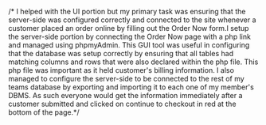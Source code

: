 /* I helped with the UI portion but my primary task was ensuring that the server-side was configured correctly and connected to the site whenever a customer placed an order online by filling out the Order Now form.I setup the server-side portion by connecting the Order Now page with a php link and managed using phpmyAdmin. This GUI tool was useful in configuring that the database was setup correctly by ensuring that all tables had matching columns and rows that were also declared within the php file. This php file was important as it held customer's billing information. I also managed to configure the server-side to be connected to the rest of my teams database by exporting and importing it to each one of my member's DBMS. As such everyone would get the information immediately after a customer submitted and clicked on continue to checkout in red at the bottom of the page.*/
